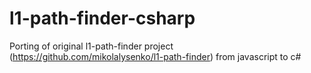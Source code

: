 # l1-path-finder-csharp
Porting of original l1-path-finder project (https://github.com/mikolalysenko/l1-path-finder) from javascript to c#
